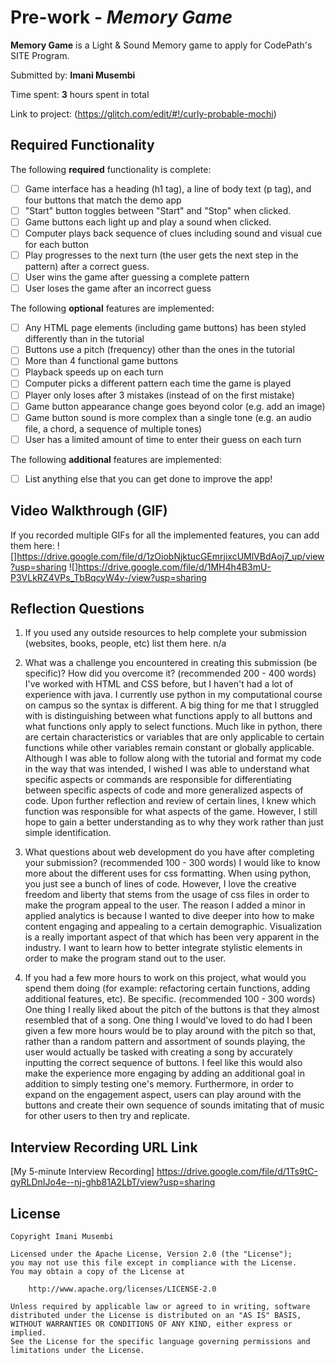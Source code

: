 # Pre-work - *Memory Game*

**Memory Game** is a Light & Sound Memory game to apply for CodePath's SITE Program. 

Submitted by: **Imani Musembi**

Time spent: **3** hours spent in total

Link to project: (https://glitch.com/edit/#!/curly-probable-mochi)

## Required Functionality

The following **required** functionality is complete:

* [ ] Game interface has a heading (h1 tag), a line of body text (p tag), and four buttons that match the demo app
* [ ] "Start" button toggles between "Start" and "Stop" when clicked. 
* [ ] Game buttons each light up and play a sound when clicked. 
* [ ] Computer plays back sequence of clues including sound and visual cue for each button
* [ ] Play progresses to the next turn (the user gets the next step in the pattern) after a correct guess. 
* [ ] User wins the game after guessing a complete pattern
* [ ] User loses the game after an incorrect guess

The following **optional** features are implemented:

* [ ] Any HTML page elements (including game buttons) has been styled differently than in the tutorial
* [ ] Buttons use a pitch (frequency) other than the ones in the tutorial
* [ ] More than 4 functional game buttons
* [ ] Playback speeds up on each turn
* [ ] Computer picks a different pattern each time the game is played
* [ ] Player only loses after 3 mistakes (instead of on the first mistake)
* [ ] Game button appearance change goes beyond color (e.g. add an image)
* [ ] Game button sound is more complex than a single tone (e.g. an audio file, a chord, a sequence of multiple tones)
* [ ] User has a limited amount of time to enter their guess on each turn

The following **additional** features are implemented:

- [ ] List anything else that you can get done to improve the app!

## Video Walkthrough (GIF)

If you recorded multiple GIFs for all the implemented features, you can add them here:
![]https://drive.google.com/file/d/1zOiobNjktucGEmrjixcUMlVBdAoj7_up/view?usp=sharing
![]https://drive.google.com/file/d/1MH4h4B3mU-P3VLkRZ4VPs_TbBqcyW4y-/view?usp=sharing

## Reflection Questions
1. If you used any outside resources to help complete your submission (websites, books, people, etc) list them here. 
n/a

2. What was a challenge you encountered in creating this submission (be specific)? How did you overcome it? (recommended 200 - 400 words) 
I've worked with HTML and CSS before, but I haven't had a lot of experience with java. I currently use python in my computational course on campus so the syntax is different. A big thing for me that I struggled with is distinguishing between what functions apply to all buttons and what functions only apply to select functions. Much like in python, there are certain characteristics or variables that are only applicable to certain functions while other variables remain constant or globally applicable. Although I was able to follow along with the tutorial and format my code in the way that was intended, I wished I was able to understand what specific aspects or commands are responsible for differentiating between specific aspects of code and more generalized aspects of code. Upon further reflection and review of certain lines, I knew which function was responsible for what aspects of the game. However, I still hope to gain a better understanding as to why they work rather than just simple identification.

3. What questions about web development do you have after completing your submission? (recommended 100 - 300 words) 
I would like to know more about the different uses for css formatting. When using python, you just see a bunch of lines of code. However, I love the creative freedom and liberty that stems from the usage of css files in order to make the program appeal to the user. The reason I added a minor in applied analytics is because I wanted to dive deeper into how to make content engaging and appealing to a certain demographic. Visualization is a really important aspect of that which has been very apparent in the industry. I want to learn how to better integrate stylistic elements in order to make the program stand out to the user.

4. If you had a few more hours to work on this project, what would you spend them doing (for example: refactoring certain functions, adding additional features, etc). Be specific. (recommended 100 - 300 words) 
One thing I really liked about the pitch of the buttons is that they almost resembled that of a song. One thing I would've loved to do had I been given a few more hours would be to play around with the pitch so that, rather than a random pattern and assortment of sounds playing, the user would actually be tasked with creating a song by accurately inputting the correct sequence of buttons. I feel like this would also make the experience more engaging by adding an additional goal in addition to simply testing one's memory. Furthermore, in order to expand on the engagement aspect, users can play around with the buttons and create their own sequence of sounds imitating that of music for other users to then try and replicate.



## Interview Recording URL Link

[My 5-minute Interview Recording] https://drive.google.com/file/d/1Ts9tC-qyRLDnIJo4e--nj-ghb81A2LbT/view?usp=sharing


## License

    Copyright Imani Musembi

    Licensed under the Apache License, Version 2.0 (the "License");
    you may not use this file except in compliance with the License.
    You may obtain a copy of the License at

        http://www.apache.org/licenses/LICENSE-2.0

    Unless required by applicable law or agreed to in writing, software
    distributed under the License is distributed on an "AS IS" BASIS,
    WITHOUT WARRANTIES OR CONDITIONS OF ANY KIND, either express or implied.
    See the License for the specific language governing permissions and
    limitations under the License.
